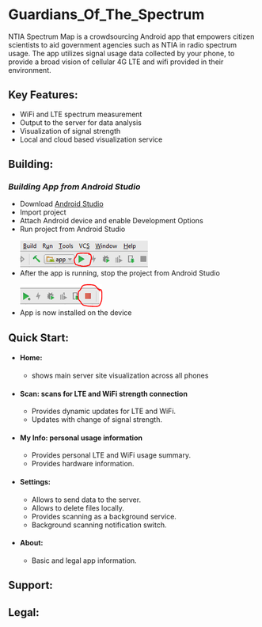 # Guardians_Of_The_Spectrum 
NTIA Spectrum Map is a crowdsourcing Android app that empowers citizen scientists to aid government agencies such as NTIA in radio spectrum usage. The app utilizes signal usage data collected by your phone, to provide a broad vision of cellular 4G LTE and wifi provided in their environment.
## Key Features:
* WiFi and LTE spectrum measurement
* Output to the server for data analysis
* Visualization of signal strength
* Local and cloud based visualization service

## Building:

### _Building App from Android Studio_

* Download [Android Studio](https://developer.android.com/studio/index.html)
* Import project
* Attach Android device and enable Development Options
* Run project from Android Studio </p>![running](/images/run.PNG)
* After the app is running, stop the project from Android Studio </p>![stop](/images/stop.PNG)
* App is now installed on the device
## Quick Start:
* #### Home: 
    * shows main server site visualization across all phones
* #### Scan: scans for LTE and WiFi strength connection
    * Provides dynamic updates for LTE and WiFi.
    * Updates with change of signal strength.
* #### My Info: personal usage information
    * Provides personal LTE and WiFi usage summary.
    * Provides hardware information.
* #### Settings:
    * Allows to send data to the server.
    * Allows to delete files locally.
    * Provides scanning as a background service.
    * Background scanning notification switch.
* #### About:
    * Basic and legal app information.
## Support:
## Legal:
